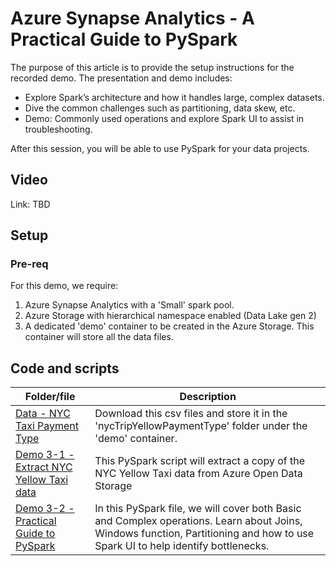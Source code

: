 # Azure Synapse Analytics - A Practical Guide to PySpark

The purpose of this article is to provide the setup instructions for the recorded demo. The presentation and demo includes:

* Explore Spark’s architecture and how it handles large, complex datasets.
* Dive the common challenges such as partitioning, data skew, etc.
* Demo: Commonly used operations and explore Spark UI to assist in troubleshooting.

After this session, you will be able to use PySpark for your data projects.

## Video
Link: TBD

## Setup
### Pre-req
For this demo, we require: 
1. Azure Synapse Analytics with a 'Small' spark pool.
1. Azure Storage with hierarchical namespace enabled (Data Lake gen 2)
1. A dedicated 'demo' container to be created in the Azure Storage. This container will store all the data files.

## Code and scripts
| Folder/file | Description |
| --- | --- |
| [Data - NYC Taxi Payment Type](../../../sample/test-data/nycTripYellowPaymentType/nycTripYellowPaymentType.csv) | Download this csv files and store it in the 'nycTripYellowPaymentType' folder under the 'demo' container. |
| [Demo 3-1 - Extract NYC Yellow Taxi data](./src/d3-1_Extract%20NYC%20Yellow%20Taxi.ipynb) | This PySpark script will extract a copy of the NYC Yellow Taxi data from Azure Open Data Storage |
| [Demo 3-2 - Practical Guide to PySpark](./src/d3-2_Practical%20Guide%20to%20PySpark.ipynb) | In this PySpark file, we will cover both Basic and Complex operations. Learn about Joins, Windows function, Partitioning and how to use Spark UI to help identify bottlenecks. |